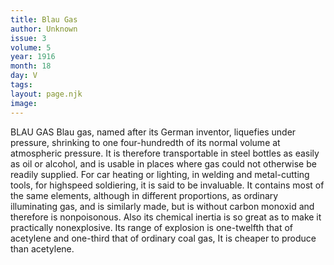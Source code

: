 ```yaml
---
title: Blau Gas
author: Unknown
issue: 3
volume: 5
year: 1916
month: 18
day: V
tags:
layout: page.njk
image:
---
```

BLAU GAS       Blau gas, named after its German inventor, liquefies under pressure, shrinking to one four-hundredth of its normal volume at atmospheric pressure. It is therefore transportable in steel bottles as easily as oil or alcohol, and is usable in places where gas could not otherwise be readily supplied. For car heating or lighting, in welding and metal-cutting tools, for highspeed soldiering, it is said to be invaluable.       It contains most of the same elements, although in different proportions, as ordinary illuminating gas, and is similarly made, but is without carbon monoxid and therefore is nonpoisonous. Also its chemical inertia is so great as to make it practically nonexplosive. Its range of explosion is one-twelfth that of acetylene and one-third that of ordinary coal gas, It is cheaper to produce than acetylene.    



